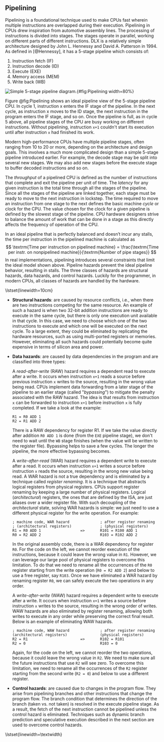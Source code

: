 ## Pipelining

Pipelining is a foundational technique used to make CPUs fast wherein multiple instructions are overlapped during their execution. Pipelining in CPUs drew inspiration from automotive assembly lines. The processing of instructions is divided into stages. The stages operate in parallel, working on different parts of different instructions. DLX is a relatively simple architecture designed by John L. Hennessy and David A. Patterson in 1994. As defined in [@Hennessy], it has a 5-stage pipeline which consists of:

1. Instruction fetch (IF)
2. Instruction decode (ID)
3. Execute (EXE)
4. Memory access (MEM)
5. Write back (WB)

![Simple 5-stage pipeline diagram.](../../img/uarch/Pipelining.png){#fig:Pipelining width=80%}

Figure @fig:Pipelining shows an ideal pipeline view of the 5-stage pipeline CPU. In cycle 1, instruction x enters the IF stage of the pipeline. In the next cycle, as instruction x moves to the ID stage, the next instruction in the program enters the IF stage, and so on. Once the pipeline is full, as in cycle 5 above, all pipeline stages of the CPU are busy working on different instructions. Without pipelining, instruction `x+1` couldn't start its execution until after instruction `x` had finished its work.

Modern high-performance CPUs have multiple pipeline stages, often ranging from 10 to 20 or more, depending on the architecture and design goals. This involves a much more complicated design than a simple 5-stage pipeline introduced earlier. For example, the decode stage may be split into several new stages. We may also add new stages before the execute stage to buffer decoded instructions and so on.

The *throughput* of a pipelined CPU is defined as the number of instructions that complete and exit the pipeline per unit of time. The *latency* for any given instruction is the total time through all the stages of the pipeline. Since all the stages of the pipeline are linked together, each stage must be ready to move to the next instruction in lockstep. The time required to move an instruction from one stage to the next defines the basic machine *cycle* or clock for the CPU. The value chosen for the clock for a given pipeline is defined by the slowest stage of the pipeline. CPU hardware designers strive to balance the amount of work that can be done in a stage as this directly affects the frequency of operation of the CPU.

In an ideal pipeline that is perfectly balanced and doesn’t incur any stalls, the time per instruction in the pipelined machine is calculated as
$$
\textrm{Time per instruction on pipelined machine} = \frac{\textrm{Time per instr. on nonpipelined machine}}{\textrm{Number of pipe stages}}
$$
In real implementations, pipelining introduces several constraints that limit the ideal model shown above. Pipeline hazards prevent the ideal pipeline behavior, resulting in stalls. The three classes of hazards are structural hazards, data hazards, and control hazards. Luckily for the programmer, in modern CPUs, all classes of hazards are handled by the hardware.

\lstset{linewidth=10cm}

* **Structural hazards**: are caused by resource conflicts, i.e., when there are two instructions competing for the same resource. An example of such a hazard is when two 32-bit addition instructions are ready to execute in the same cycle, but there is only one execution unit available in that cycle. In this case, we need to choose which one of the two instructions to execute and which one will be executed on the next cycle. To a large extent, they could be eliminated by replicating the hardware resources, such as using multi-ported registers or memories. However, eliminating all such hazards could potentially become quite expensive in terms of silicon area and power.

* **Data hazards**: are caused by data dependencies in the program and are classified into three types:

  A *read-after-write* (RAW) hazard requires a dependent read to execute after a write. It occurs when instruction `x+1` reads a source before previous instruction `x` writes to the source, resulting in the wrong value being read. CPUs implement data forwarding from a later stage of the pipeline to an earlier stage (called "*bypassing*") to mitigate the penalty associated with the RAW hazard. The idea is that results from instruction `x` can be forwarded to instruction `x+1` before instruction `x` is fully completed. If we take a look at the example:

  ```
  R1 = R0 ADD 1
  R2 = R1 ADD 2
  ```

  There is a RAW dependency for register R1. If we take the value directly after addition `R0 ADD 1` is done (from the `EXE` pipeline stage), we don't need to wait until the `WB` stage finishes (when the value will be written to the register file). Bypassing helps to save a few cycles. The longer the pipeline, the more effective bypassing becomes.

  A *write-after-read* (WAR) hazard requires a dependent write to execute after a read. It occurs when instruction `x+1` writes a source before instruction `x` reads the source, resulting in the wrong new value being read. A WAR hazard is not a true dependency and is eliminated by a technique called *register renaming*. It is a technique that abstracts logical registers from physical registers. CPUs support register renaming by keeping a large number of physical registers. Logical (*architectural*) registers, the ones that are defined by the ISA, are just aliases over a wider register file. With such decoupling of the *architectural* state, solving WAR hazards is simple: we just need to use a different physical register for the write operation. For example:

  ```
  ; machine code, WAR hazard              ; after register renaming 
  ; (architectural registers)             ; (physical registers)
  R1 = R0 ADD 1                  =>       R101 = R100 ADD 1
  R0 = R2 ADD 2                           R103 = R102 ADD 2
  ```

  In the original assembly code, there is a WAR dependency for register `R0`. For the code on the left, we cannot reorder execution of the instructions, because it could leave the wrong value in `R1`. However, we can leverage our large pool of physical registers to overcome this limitation. To do that we need to rename all the occurrences of the `R0` register starting from the write operation (`R0 = R2 ADD 2`) and below to use a free register, say `R103`. Once we have eliminated a WAR hazard by renaming register `R0`, we can safely execute the two operations in any order.

  A *write-after-write* (WAW) hazard requires a dependent write to execute after a write. It occurs when instruction `x+1` writes a source before instruction `x` writes to the source, resulting in the wrong order of writes. WAW hazards are also eliminated by register renaming, allowing both writes to execute in any order while preserving the correct final result. Below is an example of eliminating WAW hazards.

  ```
  ; machine code, WAW hazard              ; after register renaming 
  (architectural registers)               (physical registers)
  R2 = R1                        =>       R102 = R101
  R2 = 0                                  R103 = 0
  ```

  Again, for the code on the left, we cannot reorder the two operations, because it could leave the wrong value in `R2`. We need to make sure all the future instructions that use `R2` will see zero. To overcome this limitation, we need to rename all the occurrences of the `R2` register starting from the second write (`R2 = 0`) and below to use a different register.

* **Control hazards**: are caused due to changes in the program flow. They arise from pipelining branches and other instructions that change the program flow. The branch condition that determines the direction of the branch (taken vs. not taken) is resolved in the execute pipeline stage. As a result, the fetch of the next instruction cannot be pipelined unless the control hazard is eliminated. Techniques such as dynamic branch prediction and speculative execution described in the next section are used to overcome control hazards.

\lstset{linewidth=\textwidth}
